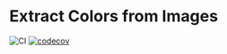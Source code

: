 # Extract Colors from Images

![CI](https://github.com/zarken-go/colorspace/workflows/CI/badge.svg)
[![codecov](https://codecov.io/gh/zarken-go/colorspace/branch/master/graph/badge.svg?token=KI5deYX3p6)](https://codecov.io/gh/zarken-go/colorspace)